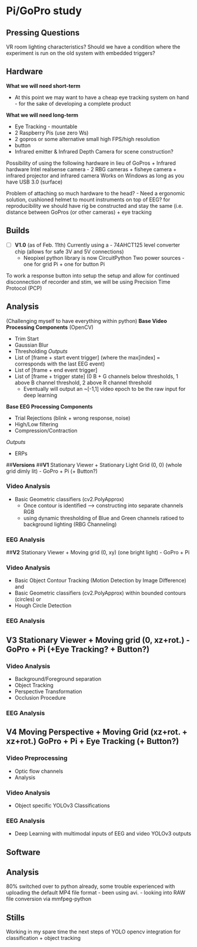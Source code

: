 # Pi/GoPro study
## Pressing Questions
VR room lighting characteristics?
Should we have a condition where the experiment is run on the old system with embedded triggers?


## Hardware
**What we will need short-term**
- At this point we may want to have a cheap eye tracking system on hand - for the sake of developing a complete product


**What we will need long-term**
- Eye Tracking - mountable
- 2 Raspberry Pis (use zero Ws)
- 2 gopros or some alternative small high FPS/high resolution
- button
- Infrared emitter & Infrared Depth Camera for scene construction?

Possibility of using the following hardware in lieu of GoPros + Infrared hardware
	Intel realsense camera - 2 RBG cameras + fisheye camera + infrared projector and infrared camera
		Works on Windows as long as you have USB 3.0 (surface)

Problem of attaching so much hardware to the head? - Need a ergonomic solution, cushioned helmet to mount instruments on top of EEG? 
	for reproducibility we should have rig be constructed and stay the same (i.e. distance between GoPros (or other cameras) + eye 		tracking
	 
## Builds
- [ ] **V1.0** (as of Feb. 11th)
Currently using a - 74AHCT125  level converter chip (allows for safe 3V and 5V connections)
	- Neopixel python library is now CircuitPython
Two power sources - one for grid Pi + one for button Pi

To work a response button into setup the setup and allow for continued disconnection of recorder and stim, we will be using Precision Time Protocol (PCP) 

## Analysis 
(Challenging myself to have everything within python)
**Base Video Processing Components** (OpenCV)
- Trim Start
- Gaussian Blur
- Thresholding 
*Outputs*
- List of [frame + start event trigger] (where the max[index] = corresponds with the last EEG event)
- List of [frame + end event trigger]
- List of [frame + trigger state] (0 B + G channels below thresholds, 1 above B channel threshold, 2 above R channel threshold
	- Eventually will output an ~[-1,1] video epoch to be the raw input for deep learning

**Base EEG Processing Components**
- Trial Rejections (blink + wrong response, noise)
- High/Low filtering
- Compression/Contraction

*Outputs*
- ERPs

##**Versions**
##**V1** Stationary Viewer + Stationary Light Grid (0, 0) (whole grid dimly lit) - GoPro + Pi (+ Button?)

### Video Analysis
- Basic Geometric classifiers (cv2.PolyApprox)
	- Once contour is identified --> constructing into separate channels RGB
	- using dynamic thresholding of Blue and Green channels ratioed to background lighting (RBG Channeling)

### EEG Analysis 
	
	
##**V2** Stationary Viewer + Moving grid  (0, xy) (one bright light) - GoPro + Pi 

### Video Analysis
- Basic Object Contour Tracking (Motion Detection by Image Difference)
and
- Basic Geometric classifiers (cv2.PolyApprox) within bounded contours (circles)
or
- Hough Circle Detection

### EEG Analysis				

## **V3** Stationary Viewer + Moving grid (0, xz+rot.)  - GoPro + Pi (+Eye Tracking? + Button?)
	
### Video Analysis 
- Background/Foreground separation
- Object Tracking
- Perspective Transformation
- Occlusion Procedure

### EEG Analysis

## **V4** Moving Perspective + Moving Grid (xz+rot. + xz+rot.) GoPro + Pi + Eye Tracking (+ Button?)

### Video Preprocessing
- Optic flow channels
- Analysis
### Video Analysis
 - Object specific YOLOv3 Classifications

### EEG Analysis 
- Deep Learning with multimodal inputs of EEG and video YOLOv3 outputs 

		
## Software


## Analysis
80% switched over to python already, some trouble experienced with uploading the default MP4 file format - been using avi. - looking into RAW file conversion via mmfpeg-python 

## Stills
Working in my spare time the next steps of YOLO opencv integration for classification + object tracking

